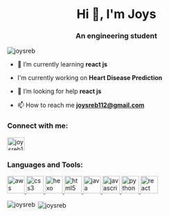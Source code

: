 <h1 align="center">Hi 👋, I'm Joys</h1>
<h3 align="center">An engineering student</h3>

<p align="left"> <img src="https://komarev.com/ghpvc/?username=joysreb&label=Profile%20views&color=0e75b6&style=flat" alt="joysreb" /> </p>

- 🌱 I’m currently learning **react js**

- I'm currently working on **Heart Disease Prediction**

- 🤝 I’m looking for help **react js**

- 📫 How to reach me **joysreb112@gmail.com**

<h3 align="left">Connect with me:</h3>
<p align="left">
<a href="https://www.hackerrank.com/joysreb112" target="blank"><img align="center" src="https://cdn.jsdelivr.net/npm/simple-icons@3.0.1/icons/hackerrank.svg" alt="joysreb112" height="30" width="40" /></a>
</p>

<h3 align="left">Languages and Tools:</h3>
<p align="left"> <a href="https://aws.amazon.com" target="_blank"> <img src="https://devicons.github.io/devicon/devicon.git/icons/amazonwebservices/amazonwebservices-original-wordmark.svg" alt="aws" width="40" height="40"/> </a> <a href="https://www.w3schools.com/css/" target="_blank"> <img src="https://devicons.github.io/devicon/devicon.git/icons/css3/css3-original-wordmark.svg" alt="css3" width="40" height="40"/> </a> <a href="hexo.io/" target="_blank"> <img src="https://www.vectorlogo.zone/logos/hexoio/hexoio-icon.svg" alt="hexo" width="40" height="40"/> </a> <a href="https://www.w3.org/html/" target="_blank"> <img src="https://devicons.github.io/devicon/devicon.git/icons/html5/html5-original-wordmark.svg" alt="html5" width="40" height="40"/> </a> <a href="https://www.java.com" target="_blank"> <img src="https://devicons.github.io/devicon/devicon.git/icons/java/java-original-wordmark.svg" alt="java" width="40" height="40"/> </a> <a href="https://developer.mozilla.org/en-US/docs/Web/JavaScript" target="_blank"> <img src="https://devicons.github.io/devicon/devicon.git/icons/javascript/javascript-original.svg" alt="javascript" width="40" height="40"/> </a> <a href="https://www.python.org" target="_blank"> <img src="https://devicons.github.io/devicon/devicon.git/icons/python/python-original.svg" alt="python" width="40" height="40"/> </a> <a href="https://reactjs.org/" target="_blank"> <img src="https://devicons.github.io/devicon/devicon.git/icons/react/react-original-wordmark.svg" alt="react" width="40" height="40"/> </a> </p>

<p><img align="left" src="https://github-readme-stats.vercel.app/api/top-langs?username=joysreb&show_icons=true&locale=en&layout=compact" alt="joysreb" /></p>

<p>&nbsp;<img align="center" src="https://github-readme-stats.vercel.app/api?username=joysreb&show_icons=true&locale=en" alt="joysreb" /></p>


